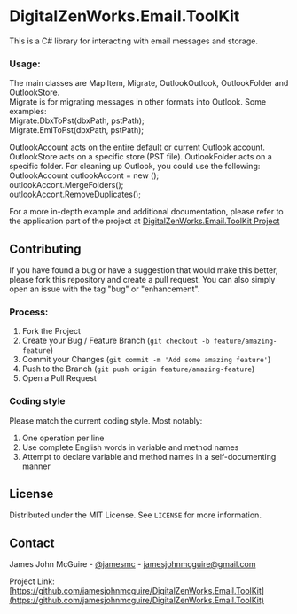 # DigitalZenWorks.Email.ToolKit

This is a C# library for interacting with email messages and storage.

### Usage:
The main classes are MapiItem, Migrate, OutlookOutlook, OutlookFolder and OutlookStore.  
Migrate is for migrating messages in other formats into Outlook.  Some examples:  
Migrate.DbxToPst(dbxPath, pstPath);  
Migrate.EmlToPst(dbxPath, pstPath);  

OutlookAccount acts on the entire default or current Outlook account.  OutlookStore acts on a specific store (PST file).  OutlookFolder acts on a specific folder. 
For cleaning up Outlook, you could use the following:  
OutlookAccount outlookAccont = new ();  
outlookAccont.MergeFolders();  
outlookAccont.RemoveDuplicates();  

For a more in-depth example and additional documentation, please refer to the application part of the project at [DigitalZenWorks.Email.ToolKit Project](https://github.com/jamesjohnmcguire/DigitalZenWorks.Email.ToolKit)  

## Contributing

If you have found a bug or have a suggestion that would make this better, please fork this repository and create a pull request. You can also simply open an issue with the tag "bug" or "enhancement".

### Process:

1. Fork the Project
2. Create your Bug / Feature Branch (`git checkout -b feature/amazing-feature`)
3. Commit your Changes (`git commit -m 'Add some amazing feature'`)
4. Push to the Branch (`git push origin feature/amazing-feature`)
5. Open a Pull Request

### Coding style
Please match the current coding style.  Most notably:  
1. One operation per line
2. Use complete English words in variable and method names
3. Attempt to declare variable and method names in a self-documenting manner


## License

Distributed under the MIT License. See `LICENSE` for more information.

## Contact

James John McGuire - [@jamesmc](https://twitter.com/jamesmc) - jamesjohnmcguire@gmail.com

Project Link: [https://github.com/jamesjohnmcguire/DigitalZenWorks.Email.ToolKit](https://github.com/jamesjohnmcguire/DigitalZenWorks.Email.ToolKit)
